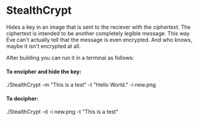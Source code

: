 # StealthCrypt
Hides a key in an image that is sent to the reciever with the ciphertext.
The ciphertext is intended to be another completely legible message.
This way Eve can't actually tell that the message is even encrypted.
And who knows, maybe it isn't encrypted at all.

After building you can run it in a terminal as follows:

#### To encipher and hide the key:
./StealthCrypt -m "This is a test" -t "Hello World." -i new.png

#### To decipher:
./StealthCrypt -d -i new.png -t "This is a test"
